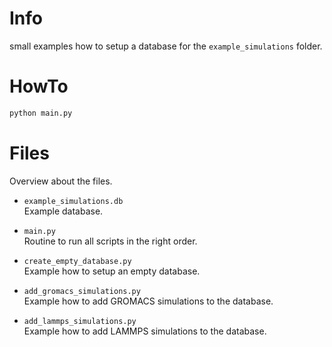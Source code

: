# Info

small examples how to setup a database
 for the `example_simulations` folder.

# HowTo
```bash
python main.py
```

# Files
Overview about the files.
* `example_simulations.db` <br>
    Example database.

* `main.py` <br>
    Routine to run all scripts in the right order.

* `create_empty_database.py` <br>
    Example how to setup an empty database.

* `add_gromacs_simulations.py` <br>
    Example how to add GROMACS simulations to the database.

* `add_lammps_simulations.py` <br>
    Example how to add LAMMPS simulations to the database.
